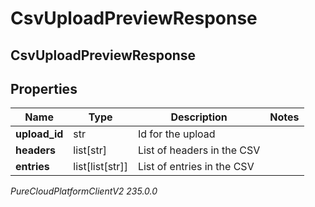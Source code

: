 # CsvUploadPreviewResponse

## CsvUploadPreviewResponse

## Properties

|Name | Type | Description | Notes|
|------------ | ------------- | ------------- | -------------|
| **upload_id** | str | Id for the upload | |
| **headers** | list[str] | List of headers in the CSV | |
| **entries** | list[list[str]] | List of entries in the CSV | |



_PureCloudPlatformClientV2 235.0.0_
